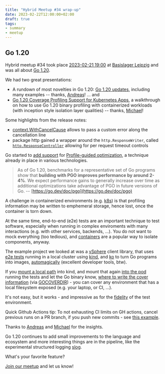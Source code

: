 ```yaml
---
title: "Hybrid Meetup #34 wrap-up"
date: 2023-02-22T12:00:00+02:00
draft: true
tags:
- summary
- meetup
---
```


## Go 1.20

Hybrid meetup #34 took place [2023-02-21
19:00](https://www.meetup.com/leipzig-golang/events/290666161/) at [Basislager
Leipzig](https://www.basislager.co/) and was all about [Go
1.20](https://tip.golang.org/doc/go1.20).

We had two great presentations:

* A rundown of most novelties in Go 1.20: [Go 1.20
  updates](https://gist.github.com/klingtnet/0b5fd6cd742fe030115d3cc10776531f), including many examples -- thanks, [Andreas](https://www.klingt.net/)! ... and
* [Go 1.20 Coverage Profiling Support for Kubernetes Apps](https://www.mgasch.com/2023/02/go-e2e/), a walkthrough on how to use Go 1.20 binary profiling with containerized workloads (with inception style isolation layer qualities) -- thanks, [Michael](https://twitter.com/embano1)!

Some highlights from the release notes:

* [context.WithCancelCause](https://pkg.go.dev/context@master#WithCancelCause) allows to pass a custom error along the cancellation line
* package http gained a wrapper around the `http.ResponseWriter`, called [`http.ResponseController`](https://pkg.go.dev/net/http#ResponseController) allowing for per request timeout controls

Go started to [add support](https://go.dev/doc/pgo) for [Profile-guided optimization](https://en.wikipedia.org/wiki/Profile-guided_optimization), a technique already in place in various technologies.

> As of Go 1.20, benchmarks for a representative set of Go programs show that
> **building with PGO improves performance by around 2-4%**. We expect performance
> gains to generally increase over time as additional optimizations take
> advantage of PGO in future versions of Go. -- [https://go.dev/doc/pgo](https://go.dev/doc/pgo)

A challenge in containerized environments (e.g. [k8s](https://kubernetes.io/))
is that profiling information may be written to emphemeral storage, hence lost,
once the container is torn down.

At the same time, end-to-end (e2e) tests are an important technique to test
software, especially when running in complex enviroments with many interactions
(e.g. with other services, backends, ...). You do not want to mock everything (too tedious), and
[containers](https://cloud.google.com/learn/what-are-containers) are a popular way to isolate components, anyway.

The example project we looked at was a [vSphere](https://github.com/embano1/vsphere) client
library, that uses [e2e
tests](https://github.com/embano1/vsphere/blob/main/.github/workflows/e2e.yaml)
running in a local cluster using [kind](https://kind.sigs.k8s.io/), and
[ko](https://github.com/ko-build/ko) to turn Go programs into images,
[automagically](https://ko.build/) (excellent developer tools, btw).

If you [mount a local
path](https://github.com/embano1/vsphere/blob/545c3a4658b945fcaa1fef4b815cf7e92079fb9f/.github/workflows/e2e.yaml#L57-L68)
into kind, and mount that again [into the
pod](https://github.com/embano1/vsphere/blob/545c3a4658b945fcaa1fef4b815cf7e92079fb9f/test/client_test.go#L221-L231)
running the tests and let the Go binary know, [where to write the cover
information](https://github.com/embano1/vsphere/blob/545c3a4658b945fcaa1fef4b815cf7e92079fb9f/test/client_test.go#L195)
(via [GOCOVERDIR](https://go.dev/testing/coverage/#running)) - you can cover
any environment that has a local filesystem exposed (e.g. your laptop, or CI,
...).

It's not easy, but it works - and impressive as for the [fidelity](https://abseil.io/resources/swe-book/html/ch14.html) of the test
environment.

Quick Github Actions tip: To not exhausting CI limits on GH actions, cancel previous runs on a
PR branch, if you push new commits - see [this
example](https://github.com/embano1/vsphere/blob/545c3a4658b945fcaa1fef4b815cf7e92079fb9f/.github/workflows/e2e.yaml#L9-L12).

Thanks to [Andreas](https://klingt.net) and
[Michael](https://twitter.com/embano1) for the insights.

Go 1.20 continues to add small improvements to the language and ecosystem and
more interesting things are in the pipeline, like the experimental structured
logging [slog](https://pkg.go.dev/golang.org/x/exp/slog).

What's your favorite feature?

[Join our meetup](https://www.meetup.com/Leipzig-Golang/) and let us know!

